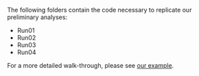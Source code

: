 The following folders contain the code necessary to replicate our preliminary analyses:

- Run01
- Run02
- Run03
- Run04

For a more detailed walk-through, please see [our example](./example/example-analysis.md).
